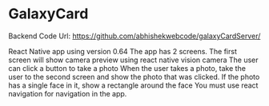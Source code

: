 # GalaxyCard

Backend Code Url: https://github.com/abhishekwebcode/galaxyCardServer/

React Native app using version 0.64
The app has 2 screens.
The first screen will show camera preview using react native vision camera
The user can click a button to take a photo
When the user takes a photo, take the user to the second screen and show the photo that was clicked.
If the photo has a single face in it, show a rectangle around the face
You must use react navigation for navigation in the app.

